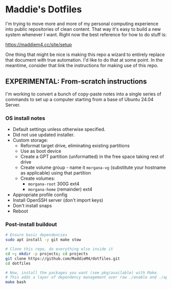 # Maddie's Dotfiles

I'm trying to move more and more of my personal computing experience into public
repositories of clean content. That way it's easy to build a new system whenever
I want. Right now the best reference for how to do stuff is:

https://maddiem4.cc/site/setup

One thing that might be nice is making this repo a wizard to entirely replace
that document with true automation. I'd like to do that at some point. In the
meantime, consider that link the instructions for making use of this repo.

## EXPERIMENTAL: From-scratch instructions

I'm working to convert a bunch of copy-paste notes into a single series of
commands to set up a computer starting from a base of Ubuntu 24.04 Server.

### OS install notes

 * Default settings unless otherwise specified.
 * Did not use updated installer.
 * Custom storage:
   * Reformat target drive, eliminating existing partitions
   * Use as boot device
   * Create a GPT partition (unformatted) in the free space taking rest of drive
   * Create volume group - name it `morgana-vg` (substitute your hostname as applicable) using that partition
   * Create volumes:
     * `morgana-root` 300G ext4
     * `morgana-home` (remainder) ext4
 * Appropriate profile config
 * Install OpenSSH server (don't import keys)
 * Don't install snaps
 * Reboot

### Post-install buildout

```bash
# Ensure basic dependencies
sudo apt install -y git make stow

# Clone this repo, do everything else inside it
cd ~; mkdir -p projects; cd projects
git clone https://github.com/MaddieM4/dotfiles.git
cd dotfiles

# Now, install the packages you want (see pkg/available) with Make.
# This adds a layer of dependency management over raw ./enable and ./apply.
make bash
```
